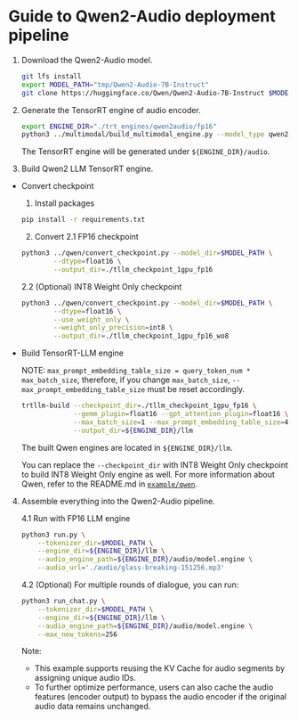 # Guide to Qwen2-Audio deployment pipeline
1. Download the Qwen2-Audio model.
    ```bash
    git lfs install
    export MODEL_PATH="tmp/Qwen2-Audio-7B-Instruct"
    git clone https://huggingface.co/Qwen/Qwen2-Audio-7B-Instruct $MODEL_PATH
    ```
2. Generate the TensorRT engine of audio encoder.
    ```bash
    export ENGINE_DIR="./trt_engines/qwen2audio/fp16"
    python3 ../multimodal/build_multimodal_engine.py --model_type qwen2_audio --model_path $MODEL_PATH --max_batch_size 32 --output_dir ${ENGINE_DIR}/audio
    ```

    The TensorRT engine will be generated under `${ENGINE_DIR}/audio`.

3. Build Qwen2 LLM TensorRT engine.
- Convert checkpoint
    1. Install packages
    ```bash
    pip install -r requirements.txt
    ```
    2. Convert
    2.1 FP16 checkpoint
    ```bash
    python3 ../qwen/convert_checkpoint.py --model_dir=$MODEL_PATH \
            --dtype=float16 \
            --output_dir=./tllm_checkpoint_1gpu_fp16
    ```
    2.2 (Optional) INT8 Weight Only checkpoint
    ```bash
    python3 ../qwen/convert_checkpoint.py --model_dir=$MODEL_PATH \
            --dtype=float16 \
            --use_weight_only \
            --weight_only_precision=int8 \
            --output_dir=./tllm_checkpoint_1gpu_fp16_wo8
    ```

- Build TensorRT-LLM engine

    NOTE: `max_prompt_embedding_table_size = query_token_num * max_batch_size`, therefore, if you change `max_batch_size`, `--max_prompt_embedding_table_size` must be reset accordingly.
    ```bash
    trtllm-build --checkpoint_dir=./tllm_checkpoint_1gpu_fp16 \
                 --gemm_plugin=float16 --gpt_attention_plugin=float16 \
                 --max_batch_size=1 --max_prompt_embedding_table_size=4096 \
                 --output_dir=${ENGINE_DIR}/llm
    ```
    The built Qwen engines are located in `${ENGINE_DIR}/llm`.

    You can replace the `--checkpoint_dir` with INT8 Weight Only checkpoint to build INT8 Weight Only engine as well.
    For more information about Qwen, refer to the README.md in [`example/qwen`](../qwen).

4. Assemble everything into the Qwen2-Audio pipeline.

    4.1 Run with FP16 LLM engine
    ```bash
    python3 run.py \
        --tokenizer_dir=$MODEL_PATH \
        --engine_dir=${ENGINE_DIR}/llm \
        --audio_engine_path=${ENGINE_DIR}/audio/model.engine \
        --audio_url='./audio/glass-breaking-151256.mp3'
    ```
    4.2 (Optional) For multiple rounds of dialogue, you can run:
    ```bash
    python3 run_chat.py \
        --tokenizer_dir=$MODEL_PATH \
        --engine_dir=${ENGINE_DIR}/llm \
        --audio_engine_path=${ENGINE_DIR}/audio/model.engine \
        --max_new_tokens=256
    ```

    Note:
    - This example supports reusing the KV Cache for audio segments by assigning unique audio IDs.
    - To further optimize performance, users can also cache the audio features (encoder output) to bypass the audio encoder if the original audio data remains unchanged.
